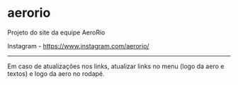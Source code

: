 # aerorio
Projeto do site da equipe AeroRio

Instagram - https://www.instagram.com/aerorio/

------------------
Em caso de atualizações nos links, atualizar links no menu (logo da aero e textos) e logo da aero no rodapé.
